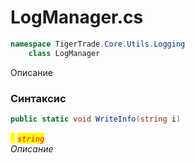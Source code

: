 
# LogManager.cs
```csharp
namespace TigerTrade.Core.Utils.Logging  
    class LogManager
```

Описание

### Синтаксис
```csharp
public static void WriteInfo(string i)
```

<mark style="color:yellow;">`i`</mark> <mark style="color:red;">*`string`*</mark>  
 *Описание*  
  

                    
                    